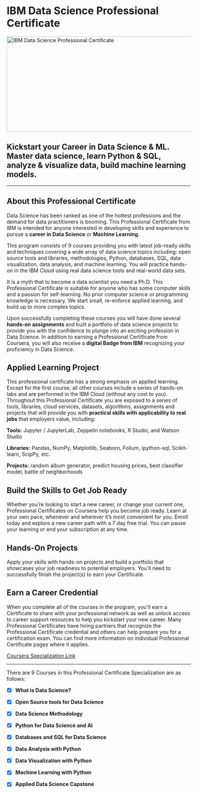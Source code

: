 # IBM Data Science Professional Certificate

<img src="https://d3njjcbhbojbot.cloudfront.net/api/utilities/v1/imageproxy/https://coursera-university-assets.s3.amazonaws.com/d9/0d7c51354a48d2af08be185b6dcbc2/IBM-Logo-White.png" alt="IBM Data Science Professional Certificate" height="260" width="800">

## Kickstart your Career in Data Science & ML. Master data science, learn Python & SQL, analyze & visualize data, build machine learning models.
<hr>

## About this Professional Certificate
Data Science has been ranked as one of the hottest professions and the demand for data practitioners is booming. This Professional Certificate from IBM is intended for anyone interested in developing skills and experience to pursue a <b>career in Data Science</b> or <b>Machine Learning</b>.

This program consists of 9 courses providing you with latest job-ready skills and techniques covering a wide array of data science topics including: open source tools and libraries, methodologies, Python, databases, SQL, data visualization, data analysis, and machine learning. You will practice hands-on in the IBM Cloud using real data science tools and real-world data sets.

It is a myth that to become a data scientist you need a Ph.D. This Professional Certificate is suitable for anyone who has some computer skills and a passion for self-learning. No prior computer science or programming knowledge is necessary. We start small, re-enforce applied learning, and build up to more complex topics.

Upon successfully completing these courses you will have done several <b>hands-on assignments</b> and built a portfolio of data science projects to provide you with the confidence to plunge into an exciting profession in Data Science. In addition to earning a Professional Certificate from Coursera, you will also receive a <b>digital Badge from IBM</b> recognizing your proficiency in Data Science.

## Applied Learning Project
This professional certificate has a strong emphasis on applied learning. Except for the first course, all other courses include a series of hands-on labs and are performed in the IBM Cloud (without any cost to you). Throughout this Professional Certificate you are exposed to a series of tools, libraries, cloud services, datasets, algorithms, assignments and projects that will provide you with <b>practical skills with applicability to real jobs</b> that employers value, including:

<b>Tools:</b> Jupyter / JupyterLab, Zeppelin notebooks, R Studio, and Watson Studio

<b>Libraries:</b> Pandas, NumPy, Matplotlib, Seaborn, Folium, ipython-sql, Scikit-learn, ScipPy, etc.

<b>Projects:</b> random album generator, predict housing prices, best classifier model, battle of neighborhoods

## Build the Skills to Get Job Ready
Whether you’re looking to start a new career, or change your current one, Professional Certificates on Coursera help you become job ready. Learn at your own pace, whenever and wherever it’s most convenient for you. Enroll today and explore a new career path with a 7 day free trial. You can pause your learning or end your subscription at any time.

## Hands-On Projects
Apply your skills with hands-on projects and build a portfolio that showcases your job readiness to potential employers. You'll need to successfully finish the project(s) to earn your Certificate.

## Earn a Career Credential
When you complete all of the courses in the program, you'll earn a Certificate to share with your professional network as well as unlock access to career support resources to help you kickstart your new career. Many Professional Certificates have hiring partners that recognize the Professional Certificate credential and others can help prepare you for a certification exam. You can find more information on individual Professional Certificate pages where it applies.

[Coursera Specialization Link](https://www.coursera.org/professional-certificates/ibm-data-science)

<hr>

There are 9 Courses in this Professional Certificate Specialization are as follows:

- [x] __What is Data Science?__

- [x] __Open Source tools for Data Science__

- [x] __Data Science Methodology__ 

- [x] __Python for Data Science and AI__

- [x] __Databases and SQL for Data Science__

- [x] __Data Analysis with Python__

- [x] __Data Visualization with Python__

- [x] __Machine Learning with Python__

- [x] __Applied Data Science Capstone__
